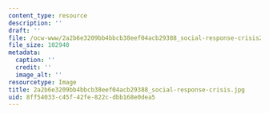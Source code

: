 ```yaml
---
content_type: resource
description: ''
draft: ''
file: /ocw-www/2a2b6e3209bb4bbcb38eef04acb29388_social-response-crisis2.jpg
file_size: 102940
metadata:
  caption: ''
  credit: ''
  image_alt: ''
resourcetype: Image
title: 2a2b6e3209bb4bbcb38eef04acb29388_social-response-crisis.jpg
uid: 8ff54033-c45f-42fe-822c-dbb168e0dea5
---
```

